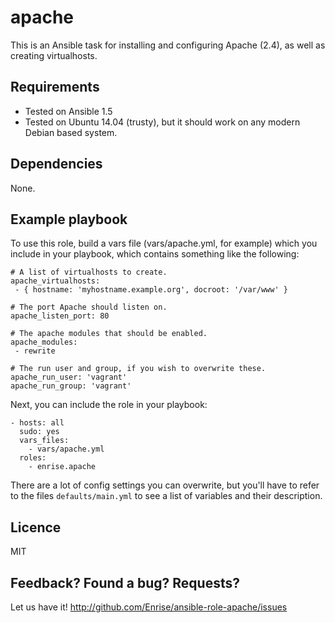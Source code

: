 # apache

This is an Ansible task for installing and configuring Apache (2.4), as well as creating virtualhosts.

## Requirements

- Tested on Ansible 1.5
- Tested on Ubuntu 14.04 (trusty), but it should work on any modern Debian based system.

## Dependencies

None.

## Example playbook

To use this role, build a vars file (vars/apache.yml, for example) which you include in your playbook,
which contains something like the following:

    # A list of virtualhosts to create.
    apache_virtualhosts:
     - { hostname: 'myhostname.example.org', docroot: '/var/www' }

    # The port Apache should listen on.
    apache_listen_port: 80

    # The apache modules that should be enabled.
    apache_modules:
     - rewrite

    # The run user and group, if you wish to overwrite these.
    apache_run_user: 'vagrant'
    apache_run_group: 'vagrant'

Next, you can include the role in your playbook:

    - hosts: all
      sudo: yes
      vars_files:
        - vars/apache.yml
      roles:
        - enrise.apache

There are a lot of config settings you can overwrite, but you'll have to refer to the files
`defaults/main.yml` to see a list of variables and their description.

## Licence

MIT

## Feedback? Found a bug? Requests?

Let us have it! http://github.com/Enrise/ansible-role-apache/issues
